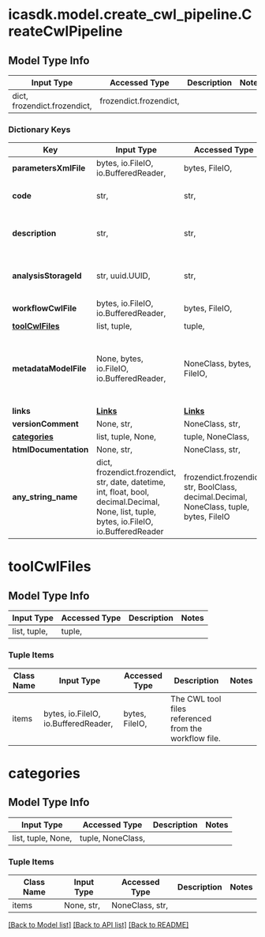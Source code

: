 # icasdk.model.create_cwl_pipeline.CreateCwlPipeline

## Model Type Info
Input Type | Accessed Type | Description | Notes
------------ | ------------- | ------------- | -------------
dict, frozendict.frozendict,  | frozendict.frozendict,  |  | 

### Dictionary Keys
Key | Input Type | Accessed Type | Description | Notes
------------ | ------------- | ------------- | ------------- | -------------
**parametersXmlFile** | bytes, io.FileIO, io.BufferedReader,  | bytes, FileIO,  |  | 
**code** | str,  | str,  | The code of the CWL pipeline | 
**description** | str,  | str,  | The description of the CWL pipeline | 
**analysisStorageId** | str, uuid.UUID,  | str,  | The id of the storage to use for the pipeline. | value must be a uuid
**workflowCwlFile** | bytes, io.FileIO, io.BufferedReader,  | bytes, FileIO,  | The CWL workflow file. | 
**[toolCwlFiles](#toolCwlFiles)** | list, tuple,  | tuple,  |  | [optional] 
**metadataModelFile** | None, bytes, io.FileIO, io.BufferedReader,  | NoneClass, bytes, FileIO,  | The metadata model json file(contents can be retrieved from the controlplane). | [optional] 
**links** | [**Links**](Links.md) | [**Links**](Links.md) |  | [optional] 
**versionComment** | None, str,  | NoneClass, str,  |  | [optional] 
**[categories](#categories)** | list, tuple, None,  | tuple, NoneClass,  |  | [optional] 
**htmlDocumentation** | None, str,  | NoneClass, str,  |  | [optional] 
**any_string_name** | dict, frozendict.frozendict, str, date, datetime, int, float, bool, decimal.Decimal, None, list, tuple, bytes, io.FileIO, io.BufferedReader | frozendict.frozendict, str, BoolClass, decimal.Decimal, NoneClass, tuple, bytes, FileIO | any string name can be used but the value must be the correct type | [optional]

# toolCwlFiles

## Model Type Info
Input Type | Accessed Type | Description | Notes
------------ | ------------- | ------------- | -------------
list, tuple,  | tuple,  |  | 

### Tuple Items
Class Name | Input Type | Accessed Type | Description | Notes
------------- | ------------- | ------------- | ------------- | -------------
items | bytes, io.FileIO, io.BufferedReader,  | bytes, FileIO,  | The CWL tool files referenced from the workflow file. | 

# categories

## Model Type Info
Input Type | Accessed Type | Description | Notes
------------ | ------------- | ------------- | -------------
list, tuple, None,  | tuple, NoneClass,  |  | 

### Tuple Items
Class Name | Input Type | Accessed Type | Description | Notes
------------- | ------------- | ------------- | ------------- | -------------
items | None, str,  | NoneClass, str,  |  | 

[[Back to Model list]](../../README.md#documentation-for-models) [[Back to API list]](../../README.md#documentation-for-api-endpoints) [[Back to README]](../../README.md)


